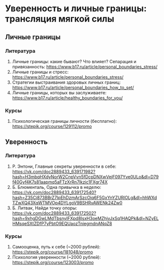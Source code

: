 # Уверенность и личные границы: трансляция мягкой силы

## Личные границы

### Литература
1. Личные границы: какие бывают? Что влияет? Сепарация и привязанность: https://www.b17.ru/article/personal_boundaries_stress/
2. Личные границы и стресс: https://www.b17.ru/article/personal_boundaries_stress/
3. Стратегии выстраивания здоровых личных границ: https://www.b17.ru/article/personal_boundaries_how_to_set/
4. Личные границы, которых вы заслуживаете: https://www.b17.ru/article/healthy_boundaries_for_you/

### Курсы
1. Психологическая границы личности (бесплатно): https://stepik.org/course/129112/promo

## Уверенность

### Литература
1. Р. Энтони, Главные секреты уверенности в себе: https://vk.com/doc2889433_639171982?hash=H3mbqHXdyNorW2CnpVvn5fDcpDNXwVejF097Yve0ULo&dl=D79f40Gyf4K7s81aapmq5aFTzXrRn7lkzic1FXgr74X
2. Б. Блюменталь, Одна привычка в неделю: https://vk.com/doc2889433_639172540?hash=Z35Ci873BBrZ7IpEhDzmArSzcOiq6F5GxYnYZURlOLg&dl=hhWXdTZwXQ43XqWTMVOp4DYLgoV9BSHRvAWENk24Zw0
3. Б. Литвак, Найди точку опоры: https://vk.com/doc2889433_639172502?hash=9xhgDGwLMdTbsnyIFXpd8IsxH3oeMZhivJxSq1HAQPk&dl=NZyELHMsqeSXtZDfP7yPbtO9EQUaozTniegmdnANqZ8

### Курсы
1. Самооценка, путь к себе (~2000 рублей): https://stepik.org/course/181048/promo
2. Психология уверенности (~2000 рублей): https://stepik.org/course/123003/promo
